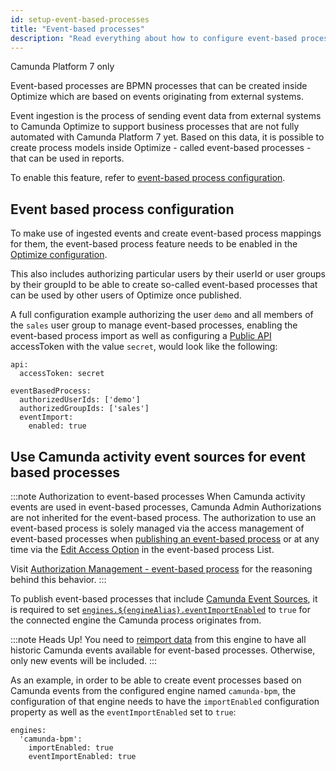 ```yaml
---
id: setup-event-based-processes
title: "Event-based processes"
description: "Read everything about how to configure event-based processes in Optimize."
---
```


<span class="badge badge--platform">Camunda Platform 7 only</span>

Event-based processes are BPMN processes that can be created inside Optimize which are based on events originating from external systems.

Event ingestion is the process of sending event data from external systems to Camunda Optimize to support business processes that are not fully automated with Camunda Platform 7 yet.
Based on this data, it is possible to create process models inside Optimize - called event-based processes - that can be used in reports.

To enable this feature, refer to [event-based process configuration](#event-based-process-configuration).

## Event based process configuration

To make use of ingested events and create event-based process mappings for them, the event-based process feature needs to be enabled in the [Optimize configuration](./system-configuration.md#event-based-process-configuration).

This also includes authorizing particular users by their userId or user groups by their groupId to be able to create so-called event-based processes that can be used by other users of Optimize once published.

A full configuration example authorizing the user `demo` and all members of the `sales` user group to manage event-based processes, enabling the event-based process import as well as configuring a [Public API](./system-configuration.md#public-api) accessToken with the value `secret`, would look like the following:

    api:
      accessToken: secret

    eventBasedProcess:
      authorizedUserIds: ['demo']
      authorizedGroupIds: ['sales']
      eventImport:
      	enabled: true

## Use Camunda activity event sources for event based processes

:::note Authorization to event-based processes
When Camunda activity events are used in event-based processes, Camunda Admin Authorizations are not inherited for the event-based process. The authorization to use an event-based process is solely managed via the access management of event-based processes when [publishing an event-based process](./../../../components/optimize/userguide/additional-features/event-based-processes.md/#publishing-an-event-based-process) or at any time via the [Edit Access Option](./../../../components/optimize/userguide/additional-features/event-based-processes.md/#event-based-process-list---edit-access) in the event-based process List.

Visit [Authorization Management - event-based process](./authorization-management.md/#event-based-processes) for the reasoning behind this behavior.
:::

To publish event-based processes that include [Camunda Event Sources](./../../../components/optimize/userguide/additional-features/event-based-processes.md/#camunda-events), it is required to set [`engines.${engineAlias}.eventImportEnabled`](./system-configuration.md#connection-to-camunda-platform-7) to `true` for the connected engine the Camunda process originates from.

:::note Heads Up!
You need to [reimport data](./../migration-update/instructions.md/#force-reimport-of-engine-data-in-optimize) from this engine to have all historic Camunda events available for event-based processes. Otherwise, only new events will be included.
:::

As an example, in order to be able to create event processes based on Camunda events from the configured engine named `camunda-bpm`, the configuration of that engine needs to have the `importEnabled` configuration property as well as the `eventImportEnabled` set to `true`:

    engines:
      'camunda-bpm':
        importEnabled: true
        eventImportEnabled: true
